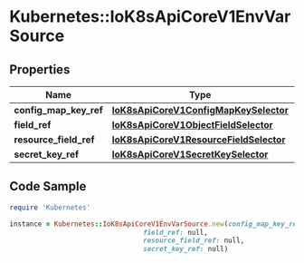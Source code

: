 # Kubernetes::IoK8sApiCoreV1EnvVarSource

## Properties

Name | Type | Description | Notes
------------ | ------------- | ------------- | -------------
**config_map_key_ref** | [**IoK8sApiCoreV1ConfigMapKeySelector**](IoK8sApiCoreV1ConfigMapKeySelector.md) |  | [optional] 
**field_ref** | [**IoK8sApiCoreV1ObjectFieldSelector**](IoK8sApiCoreV1ObjectFieldSelector.md) |  | [optional] 
**resource_field_ref** | [**IoK8sApiCoreV1ResourceFieldSelector**](IoK8sApiCoreV1ResourceFieldSelector.md) |  | [optional] 
**secret_key_ref** | [**IoK8sApiCoreV1SecretKeySelector**](IoK8sApiCoreV1SecretKeySelector.md) |  | [optional] 

## Code Sample

```ruby
require 'Kubernetes'

instance = Kubernetes::IoK8sApiCoreV1EnvVarSource.new(config_map_key_ref: null,
                                 field_ref: null,
                                 resource_field_ref: null,
                                 secret_key_ref: null)
```



